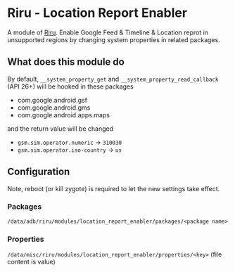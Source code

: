 # Riru - Location Report Enabler

A module of [Riru](https://github.com/RikkaApps/Riru). Enable Google Feed & Timeline & Location reprot in unsupported regions by changing system properties in related packages.

## What does this module do

By default, `__system_property_get` and `__system_property_read_callback` (API 26+) will be hooked in these packages

* com.google.android.gsf
* com.google.android.gms
* com.google.android.apps.maps

and the return value will be changed

* `gsm.sim.operator.numeric` -> `310030`
* `gsm.sim.operator.iso-country` -> `us`

## Configuration

Note, reboot (or kill zygote) is required to let the new settings take effect.

### Packages

`/data/adb/riru/modules/location_report_enabler/packages/<package name>`

### Properties

`/data/misc/riru/modules/location_report_enabler/properties/<key>` (file content is value)